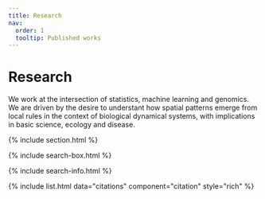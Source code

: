 ```yaml
---
title: Research
nav:
  order: 1
  tooltip: Published works
---
```


# <i class="fas fa-microscope"></i>Research

We work at the intersection of statistics, machine learning and genomics. We are driven by the desire to understant how spatial patterns emerge from local rules in the context of biological dynamical systems, with implications in basic science, ecology and disease. 

{% include section.html %}

{% include search-box.html %}

{% include search-info.html %}

{% include list.html data="citations" component="citation" style="rich" %}
